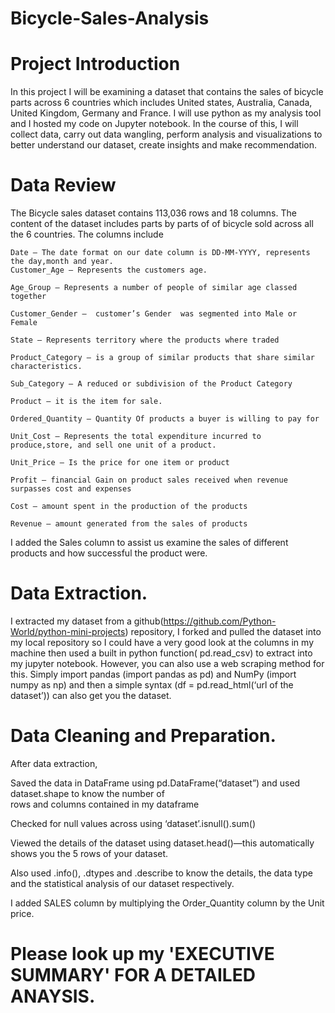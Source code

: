 # Bicycle-Sales-Analysis


# Project Introduction

In this project I will be examining a dataset that contains the sales of bicycle parts across 6 countries which includes United states, Australia, Canada, United Kingdom, 
Germany and France. I will use python as my analysis tool and I hosted my code on Jupyter notebook.  In the course of this, I will collect data, carry out data wangling, 
perform analysis and visualizations to better understand our dataset, create insights and make recommendation.



# Data Review

The Bicycle sales dataset contains 113,036 rows and 18 columns. The content of the dataset includes parts by parts of of bicycle sold across all the 6 countries.
The columns include
    
    Date – The date format on our date column is DD-MM-YYYY, represents the day,month and year.
    Customer_Age – Represents the customers age.
    
    Age_Group – Represents a number of people of similar age classed together
    
    Customer_Gender –  customer’s Gender  was segmented into Male or Female
    
    State – Represents territory where the products where traded
    
    Product_Category – is a group of similar products that share similar characteristics.
    
    Sub_Category – A reduced or subdivision of the Product Category
    
    Product – it is the item for sale.
   
    Ordered_Quantity – Quantity Of products a buyer is willing to pay for
    
    Unit_Cost – Represents the total expenditure incurred to produce,store, and sell one unit of a product.
    
    Unit_Price – Is the price for one item or product
    
    Profit – financial Gain on product sales received when revenue surpasses cost and expenses  
    
    Cost – amount spent in the production of the products
    
    Revenue – amount generated from the sales of products

I added the Sales column  to assist us examine the sales of different products and how successful the product were.


# Data Extraction.

I extracted my dataset from a github(https://github.com/Python-World/python-mini-projects) repository, I forked and pulled the dataset into my local repository so 
I could have a very good look at the columns in my machine then used a built in python function( pd.read_csv) to extract into my jupyter notebook. 
However, you can also use a web scraping method for this. Simply import pandas (import pandas as pd) and NumPy (import numpy as np) and then a simple syntax 
(df = pd.read_html(‘url of the dataset’)) can also get you the dataset.



# Data Cleaning and Preparation.

After data extraction,


Saved the data in DataFrame using pd.DataFrame(“dataset”) and used dataset.shape to know the number of            
rows and columns contained in my dataframe

Checked for null values across using ‘dataset’.isnull().sum()

Viewed the details of the dataset using dataset.head()—this automatically shows you the 5 rows of your dataset.
 
Also used .info(), .dtypes and .describe to know the details, the data type and the statistical analysis of our dataset respectively.

I added SALES column  by multiplying the Order_Quantity column by the Unit price.






# Please look up my 'EXECUTIVE SUMMARY' FOR A DETAILED ANAYSIS.



